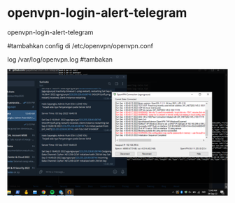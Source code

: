 # openvpn-login-alert-telegram
openvpn-login-alert-telegram


#tambahkan config di /etc/openvpn/openvpn.conf

log /var/log/openvpn.log #tambakan



![image](https://github.com/agungsoboru/openvpn-alert-telegram/blob/main/Screenshot%20(71).png)
